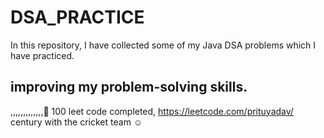 # DSA_PRACTICE

In this repository, I have collected some of my Java DSA problems which I have practiced.


## improving my problem-solving skills.
,,,,,,,,,,,,,🙂
100 leet code completed, https://leetcode.com/prituyadav/
century with the cricket team ☺

